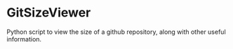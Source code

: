 # GitSizeViewer
 Python script to view the size of a github repository, along with other useful information.
